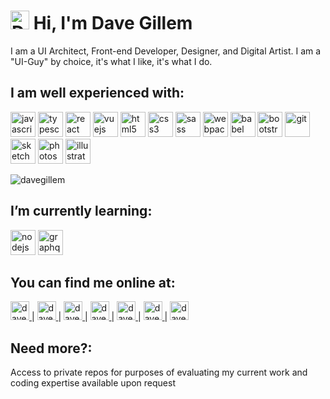 
# <img src="https://www.davegillem.com/images/svg/dg-logo.svg" alt="DG Logo" width="30" height="30"/> Hi, I'm Dave Gillem 
I am a UI Architect, Front-end Developer, Designer, and Digital Artist. I am a "UI-Guy" by choice, it's what I like, it's what I do.

## I am well experienced with:
<p align="left">
  <img src="https://devicons.github.io/devicon/devicon.git/icons/javascript/javascript-original.svg" alt="javascript" width="40" height="40"/>
  <img src="https://devicons.github.io/devicon/devicon.git/icons/typescript/typescript-original.svg" alt="typescript" width="40" height="40"/>
  <img src="https://devicons.github.io/devicon/devicon.git/icons/react/react-original-wordmark.svg" alt="react" width="40" height="40"/>
  <img src="https://devicons.github.io/devicon/devicon.git/icons/vuejs/vuejs-original-wordmark.svg" alt="vuejs" width="40" height="40"/>
  <img src="https://devicons.github.io/devicon/devicon.git/icons/html5/html5-original-wordmark.svg" alt="html5" width="40" height="40"/>
  <img src="https://devicons.github.io/devicon/devicon.git/icons/css3/css3-original-wordmark.svg" alt="css3" width="40" height="40"/>
  <img src="https://devicons.github.io/devicon/devicon.git/icons/sass/sass-original.svg" alt="sass" width="40" height="40"/>
  <img src="https://devicons.github.io/devicon/devicon.git/icons/webpack/webpack-original.svg" alt="webpack" width="40" height="40"/>
  <img src="https://www.vectorlogo.zone/logos/babeljs/babeljs-icon.svg" alt="babel" width="40" height="40"/>
  <img src="https://devicons.github.io/devicon/devicon.git/icons/bootstrap/bootstrap-plain.svg" alt="bootstrap" width="40" height="40"/>
  <img src="https://www.vectorlogo.zone/logos/git-scm/git-scm-icon.svg" alt="git" width="40" height="40"/>
  <img src="https://www.vectorlogo.zone/logos/sketchapp/sketchapp-icon.svg" alt="sketch" width="40" height="40"/>
  <img src="https://devicons.github.io/devicon/devicon.git/icons/photoshop/photoshop-plain.svg" alt="photoshop" width="40" height="40"/>
  <img src="https://www.vectorlogo.zone/logos/adobe_illustrator/adobe_illustrator-icon.svg" alt="illustrator" width="40" height="40"/>

</p>
  <img  src="https://github-readme-stats.vercel.app/api/top-langs/?username=davegillem&layout=compact&hide=html" alt="davegillem" />


## I’m currently learning:
<p align="left">
  <img src="https://devicons.github.io/devicon/devicon.git/icons/nodejs/nodejs-original-wordmark.svg" alt="nodejs" width="40" height="40"/>
<img src="https://www.vectorlogo.zone/logos/graphql/graphql-icon.svg" alt="graphql" width="40" height="40"/>
  </p>

## You can find me online at:
<p align="left">
<a href="https://linkedin.com/in/davegillem" target="blank">
<img  src="https://www.vectorlogo.zone/logos/linkedin/linkedin-icon.svg" alt="davegillem" height="30" width="30" />
</a> | 
<a href="https://codepen.io/davegillem" target="blank">
<img  src="https://www.vectorlogo.zone/logos/codepen/codepen-icon.svg" alt="davegillem" height="30" width="30" />
</a> | 
<a href="https://dev.to/davegillem" target="blank">
<img  src="https://www.vectorlogo.zone/logos/devto/devto-icon.svg" alt="davegillem" height="30" width="30" />
</a> | 
<a href="https://stackoverflow.com/users/davegillem" target="blank">
<img  src="https://www.vectorlogo.zone/logos/stackoverflow/stackoverflow-icon.svg" alt="davegillem" height="30" width="30" />
</a> | 
<a href="https://codesandbox.com/davegillem" target="blank">
<img  src="https://cdn.jsdelivr.net/npm/simple-icons@3.0.1/icons/codesandbox.svg" alt="davegillem" height="30" width="30" />
</a> | 
<a href="https://dribbble.com/davegillem" target="blank">
<img  src="https://www.vectorlogo.zone/logos/dribbble/dribbble-icon.svg" alt="davegillem" height="30" width="30" />
</a> | 
<a href="https://www.behance.net/davegillem" target="blank">
<img  src="https://www.vectorlogo.zone/logos/behance/behance-icon.svg" alt="davegillem" height="30" width="30" />
</a>
</p>

## Need more?:
<p align="left">
Access to private repos for purposes of evaluating my current work and coding expertise available upon request
</p>
